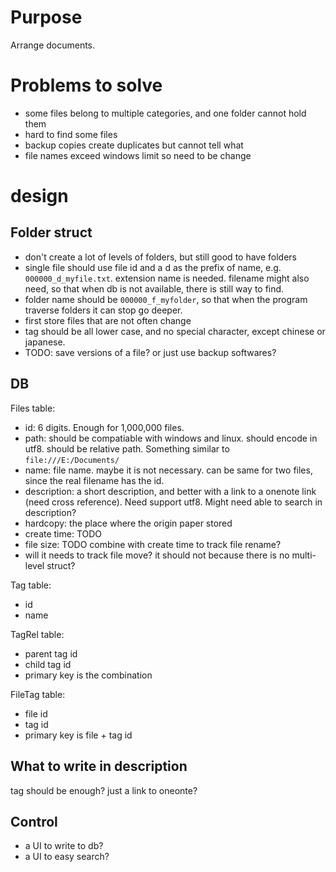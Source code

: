 # Purpose
Arrange documents.

# Problems to solve
- some files belong to multiple categories, and one folder cannot hold them
- hard to find some files
- backup copies create duplicates but cannot tell what
- file names exceed windows limit so need to be change

# design

## Folder struct
- don't create a lot of levels of folders, but still good to have folders
- single file should use file id and a d as the prefix of name, e.g. `000000_d_myfile.txt`. extension name is needed. filename might also need, so that when db is not available, there is still way to find.
- folder name should be `000000_f_myfolder`, so that when the program traverse folders it can stop go deeper.
- first store files that are not often change
- tag should be all lower case, and no special character, except chinese or japanese.
- TODO: save versions of a file? or just use backup softwares?


## DB
Files table:
- id: 6 digits. Enough for 1,000,000 files.
- path: should be compatiable with windows and linux. should encode in utf8. should be relative path. Something similar to `file:///E:/Documents/`
- name: file name. maybe it is not necessary. can be same for two files, since the real filename has the id.
- description: a short description, and better with a link to a onenote link (need cross reference). Need support utf8. Might need able to search in description?
- hardcopy: the place where the origin paper stored
- create time: TODO
- file size: TODO combine with create time to track file rename?
- will it needs to track file move? it should not because there is no multi-level struct?

Tag table:
- id
- name

TagRel table:
- parent tag id
- child tag id
- primary key is the combination

FileTag table:
- file id
- tag id
- primary key is file + tag id

## What to write in description
tag should be enough? just a link to oneonte?

## Control
- a UI to write to db?
- a UI to easy search?
